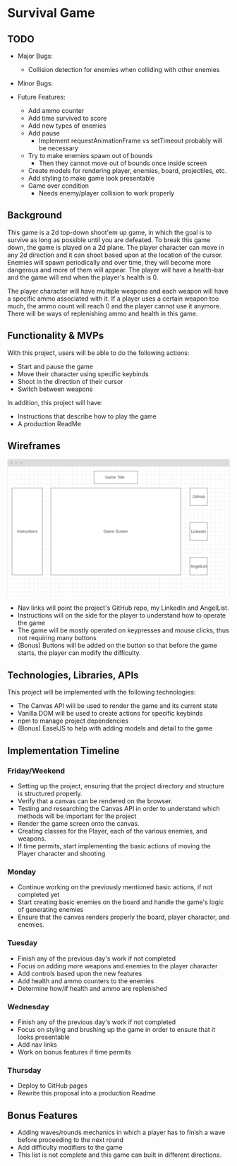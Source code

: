 # Survival Game

## TODO
* Major Bugs:
    * Collision detection for enemies when colliding with other enemies

* Minor Bugs:

* Future Features:
    * Add ammo counter
    * Add time survived to score
    * Add new types of enemies
    * Add pause
        * Implement requestAnimationFrame vs setTimeout probably will be necessary
    * Try to make enemies spawn out of bounds
        * Then they cannot move out of bounds once inside screen
    * Create models for rendering player, enemies, board, projectiles, etc.
    * Add styling to make game look presentable
    * Game over condition
        * Needs enemy/player collision to work properly

## Background
This game is a 2d top-down shoot'em up game, in which the goal is to survive as long as possible until you are defeated. To break this game down,
the game is played on a 2d plane. The player character can move in any 2d direction and it can shoot based upon at the location of the cursor.
Enemies will spawn periodically and over time, they will become more dangerous and more of them will appear.
The player will have a health-bar and the game will end when the player's health is 0.

The player character will have multiple weapons and each weapon will have a specific ammo associated with it. 
If a player uses a certain weapon too much, the ammo count will reach 0 and the player cannot use it anymore.
There will be ways of replenishing ammo and health in this game. 

## Functionality & MVPs
With this project, users will be able to do the following actions:

* Start and pause the game
* Move their character using specific keybinds
* Shoot in the direction of their cursor
* Switch between weapons

In addition, this project will have:

* Instructions that describe how to play the game
* A production ReadMe

## Wireframes

![wireframe](wireframe.png)

* Nav links will point the project's GitHub repo, my LinkedIn and AngelList.
* Instructions will on the side for the player to understand how to operate the game
* The game will be mostly operated on keypresses and mouse clicks, thus not requiring many buttons
* (Bonus) Buttons will be added on the button so that before the game starts, the player can modify the difficulty.

## Technologies, Libraries, APIs
This project will be implemented with the following technologies:

* The Canvas API will be used to render the game and its current state
* Vanilla DOM will be used to create actions for specific keybinds
* npm to manage project dependencies
* (Bonus) EaselJS to help with adding models and detail to the game

## Implementation Timeline

### Friday/Weekend
* Setting up the project, ensuring that the project directory and structure is structured properly. 
* Verify that a canvas can be rendered on the browser.
* Testing and researching the Canvas API in order to understand which methods will be important for the project
* Render the game screen onto the canvas.
* Creating classes for the Player, each of the various enemies, and weapons.
* If time permits, start implementing the basic actions of moving the Player character and shooting
### Monday
* Continue working on the previously mentioned basic actions, if not completed yet
* Start creating basic enemies on the board and handle the game's logic of generating enemies
* Ensure that the canvas renders properly the board, player character, and enemies.
### Tuesday
* Finish any of the previous day's work if not completed
* Focus on adding more weapons and enemies to the player character
* Add controls based upon the new features
* Add health and ammo counters to the enemies
* Determine how/if health and ammo are replenished
### Wednesday
* Finish any of the previous day's work if not completed
* Focus on styling and brushing up the game in order to ensure that it looks presentable
* Add nav links
* Work on bonus features if time permits
### Thursday
* Deploy to GitHub pages
* Rewrite this proposal into a production Readme

## Bonus Features
* Adding waves/rounds mechanics in which a player has to finish a wave before proceeding to the next round
* Add difficulty modifiers to the game
* This list is not complete and this game can built in different directions.
